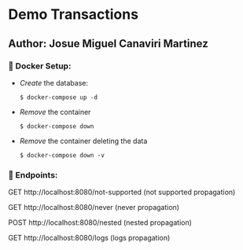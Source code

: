 # Demo Transactions

## Author: Josue Miguel Canaviri Martinez

### 🐋 Docker Setup:

* _Create_ the database:
  ```shell
  $ docker-compose up -d
  ```
* _Remove_ the container
    ```shell
  $ docker-compose down
  ```
* _Remove_ the container deleting the data
  ```shell
  $ docker-compose down -v
  ```


### 🚪 Endpoints:

GET http://localhost:8080/not-supported (not supported propagation)

GET http://localhost:8080/never (never propagation)

POST http://localhost:8080/nested (nested propagation)

GET http://localhost:8080/logs (logs propagation)
